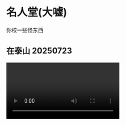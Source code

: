 # 名人堂(大嘘)

你校一些怪东西

## 在泰山 20250723

<video controls="controls" src="./assets/tai.mp4" />

## 你校指定校歌

<iframe frameborder="no" border="0" marginwidth="0" marginheight="0" width=330 height=86 src="//music.163.com/outchain/player?type=2&id=2069818018&auto=0&height=66"></iframe>

## 大爱猫猫

![](./assets/shit.png)

## AUV 澳 :v:

![](./assets/i.png)

![](./assets/australian.png)

## 罕见

![](./assets/jp.png)

## 拾人牙慧

![](./assets/wisdom.png)

## 其实我在学习

![](./assets/study.png)

## ?

![](./assets/surrender.png)

## 某群主

![](./assets/yf.png)

